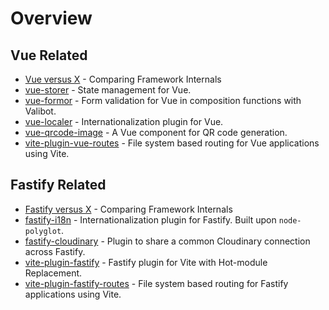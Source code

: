 # Overview

## Vue Related

- [Vue versus X](./vue-versus-x/index.md) - Comparing Framework Internals
- [vue-storer](./vue-storer/index.md) - State management for Vue.
- [vue-formor](./vue-formor/index.md) - Form validation for Vue in composition functions with Valibot.
- [vue-localer](./vue-localer/index.md) - Internationalization plugin for Vue.
- [vue-qrcode-image](./vue-qrcode-image/index.md) - A Vue component for QR code generation.
- [vite-plugin-vue-routes](./vite-plugin-vue-routes/index.md) - File system based routing for Vue applications using Vite.

## Fastify Related

- [Fastify versus X](./fastify-versus-x/index.md) - Comparing Framework Internals
- [fastify-i18n](./fastify-i18n/index.md) - Internationalization plugin for Fastify. Built upon `node-polyglot`.
- [fastify-cloudinary](./fastify-cloudinary/index.md) - Plugin to share a common Cloudinary connection across Fastify.
- [vite-plugin-fastify](./vite-plugin-fastify/index.md) - Fastify plugin for Vite with Hot-module Replacement.
- [vite-plugin-fastify-routes](./vite-plugin-fastify-routes/index.md) - File system based routing for Fastify applications using Vite.
